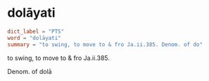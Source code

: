 # dolāyati

``` toml
dict_label = "PTS"
word = "dolāyati"
summary = "to swing, to move to & fro Ja.ii.385. Denom. of do"
```

to swing, to move to & fro Ja.ii.385.

Denom. of dolā

